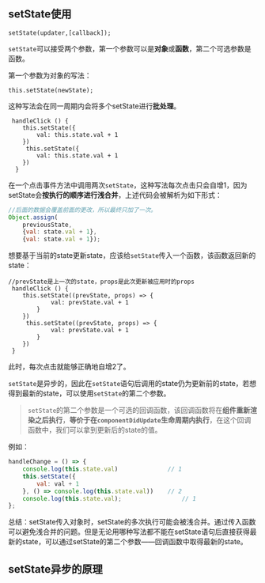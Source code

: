 ## setState使用

```react
setState(updater,[callback]);
```

`setState`可以接受两个参数，第一个参数可以是**对象**或**函数**，第二个可选参数是函数。

第一个参数为对象的写法：

```react
this.setState(newState);
```

这种写法会在同一周期内会将多个setState进行**批处理**。

```react
 handleClick () {
    this.setState({
        val: this.state.val + 1
    })
     this.setState({
        val: this.state.val + 1
    })
  }
```

在一个点击事件方法中调用两次`setState`，这种写法每次点击只会自增1，因为setState会**按执行的顺序进行浅合并**，上述代码会被解析为如下形式：

```javascript
//后面的数据会覆盖前面的更改，所以最终只加了一次。
Object.assign(
    previousState,
    {val: state.val + 1},
    {val: state.val + 1});
```

想要基于当前的state更新state，应该给`setState`传入一个函数，该函数返回新的state：

```react
//prevState是上一次的state，props是此次更新被应用时的props
 handleClick () {
    this.setState((prevState, props) => {
            val: prevState.val + 1
        }
    })
     this.setState((prevState, props) => {
            val: prevState.val + 1
        }
    })
 }
```

此时，每次点击就能够正确地自增2了。

`setState`是异步的，因此在`setState`语句后调用的state仍为更新前的state，若想得到最新的state，可以使用`setState`的第二个参数。

> `setState`的第二个参数是一个可选的回调函数，该回调函数将在**组件重新渲染之后执行**，**等价于在`componentDidUpdate`生命周期内执行**，在这个回调函数中，我们可以拿到更新后的state的值。

例如：

````javascript
handleChange = () => {
    console.log(this.state.val)              // 1
    this.setState({
        val: val + 1
    }, () => console.log(this.state.val))    // 2
    console.log(this.state.val);         		 // 1
};
````

总结：setState传入对象时，setState的多次执行可能会被浅合并。通过传入函数可以避免浅合并的问题。但是无论用哪种写法都不能在setState语句后直接获得最新的state，可以通过setState的第二个参数——回调函数中取得最新的state。

## setState异步的原理



